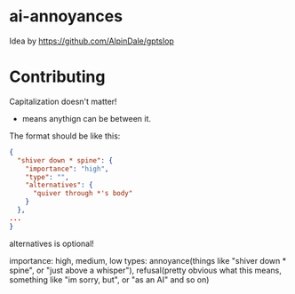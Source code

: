 # ai-annoyances

Idea by https://github.com/AlpinDale/gptslop

# Contributing
Capitalization doesn't matter!
* means anythign can be between it.

The format should be like this:
```json
{
  "shiver down * spine": {
    "importance": "high",
    "type": "",
    "alternatives": {
      "quiver through *'s body"
    }
  },
...
}
```

alternatives is optional!

importance: high, medium, low
types: annoyance(things like "shiver down * spine", or "just above a whisper"), refusal(pretty obvious what this means, something like "im sorry, but", or "as an AI" and so on)
